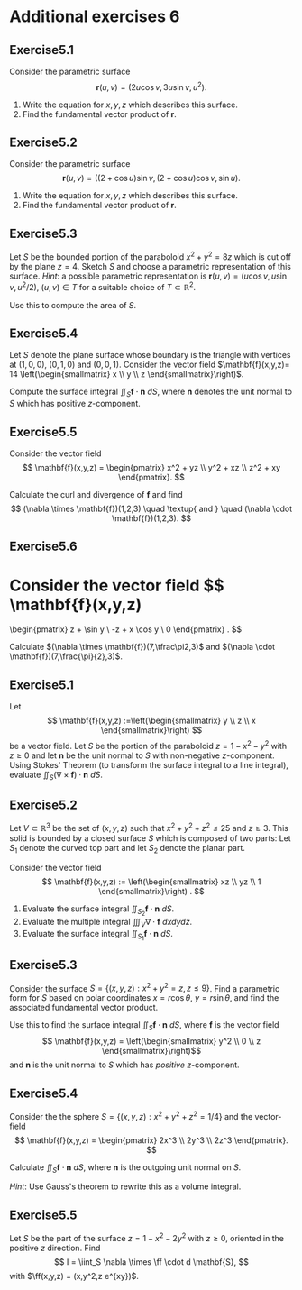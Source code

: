 # Additional exercises 6

<!--@include: notation.md-->


## Exercise


Consider the parametric surface
$$\mathbf{r}(u,v) = (2u \cos v, 3u \sin v, u^2).$$
1. Write the equation for $x,y,z$ which describes this surface.
2. Find the fundamental vector product of $\mathbf{r}$.


## Exercise
Consider the parametric surface
$$\mathbf{r}(u,v) = ( (2+\cos u) \sin v, (2+\cos u) \cos v, \sin u).$$
1. Write the equation for $x,y,z$ which describes this surface.
2. Find the fundamental vector product of $\mathbf{r}$.


## Exercise
Let $S$ be the bounded portion of the paraboloid $x^2 + y^2 = 8z$ which is cut off by the plane $z=4$.
Sketch $S$ and choose a parametric representation of this surface.
_Hint_: a possible parametric representation is $\mathbf{r}(u,v)=(u \cos v, u \sin v, u^2/2)$, $(u,v) \in T$ for a suitable choice of $T \subset \mathbb{R}^2$.

Use this to compute the area of $S$.


## Exercise

Let $S$ denote the plane surface whose boundary is the triangle with vertices at $(1,0,0)$, $(0,1,0)$ and $(0,0,1)$.
Consider the vector field $\mathbf{f}(x,y,z)= 14 \left(\begin{smallmatrix}
	    x \\ y \\ z
	\end{smallmatrix}\right)$.

Compute the surface integral
$\iint_{S} \mathbf{f} \cdot \mathbf{n} \ dS$,
where $\mathbf{n}$ denotes the unit normal to $S$ which has positive $z$-component.


## Exercise

Consider the vector field
$$
    \mathbf{f}(x,y,z) =
    \begin{pmatrix}
	x^2 + yz \\ y^2 + xz \\ z^2 + xy
    \end{pmatrix}.
$$

Calculate the curl and divergence of $\mathbf{f}$ and find
$$
    (\nabla \times \mathbf{f})(1,2,3)
    \quad \textup{ and } \quad
    (\nabla \cdot \mathbf{f})(1,2,3).
$$

## Exercise
Consider the vector field
$$
\mathbf{f}(x,y,z)
=
\begin{pmatrix}
z + \sin y \\ -z + x \cos y \\ 0
\end{pmatrix}
.
$$


Calculate $(\nabla \times \mathbf{f})(7,\tfrac\pi2,3)$
and $(\nabla \cdot \mathbf{f})(7,\frac{\pi}{2},3)$.

## Exercise
Let 
$$
\mathbf{f}(x,y,z) :=\left(\begin{smallmatrix}
	    y \\ z \\ x
	\end{smallmatrix}\right)
$$
be a vector field.
Let $S$ be the portion of the paraboloid $z = 1 - x^2 - y^2$ with $z\geq 0$ and let $\mathbf{n}$ be the unit normal to $S$ with non-negative $z$-component.
Using Stokes' Theorem (to transform the surface integral to a line integral), evaluate
$\iint_{S} (\nabla \times \mathbf{f}) \cdot \mathbf{n} \ dS$.


## Exercise

Let $V\subset \mathbb{R}^3$ be the set of $(x,y,z)$ such that $x^2+y^2+z^2 \leq 25$ and $z\geq 3$.
This solid is bounded by a closed surface $S$ which is composed of two parts: Let $S_1$ denote the curved top part and let $S_2$ denote the planar part.

Consider the vector field 
$$ \mathbf{f}(x,y,z) :=  \left(\begin{smallmatrix}
	    xz \\ yz \\ 1
	\end{smallmatrix}\right)
.
$$

1. Evaluate the surface integral $\iint_{S_2}\mathbf{f}\cdot \mathbf{n} \ dS$.
2. Evaluate the multiple integral  $\iiint_{V} \nabla\cdot\mathbf{f} \ dxdydz$.
3. Evaluate the surface integral $\iint_{S_1} \mathbf{f}\cdot \mathbf{n} \ dS$.

## Exercise

Consider the surface $S = \left\{(x,y,z) : x^2 + y^2 =  z, z\leq 9\right\}$.
Find a parametric form for $S$ based on polar coordinates $x=r \cos \theta, \ y = r \sin \theta$, and find the associated fundamental vector product.

Use this to find the surface integral $\iint_S \mathbf{f} \cdot \mathbf{n} \ dS$, 
where $\mathbf{f}$ is the vector field 
$$  \mathbf{f}(x,y,z) =
    \left(\begin{smallmatrix}
	    y^2 \\
	    0 \\
	    z
	\end{smallmatrix}\right)$$
and $\mathbf{n}$ is the unit normal to $S$ which has *positive* $z$-component.

## Exercise

Consider the the sphere $S = \{(x,y,z):x^2+y^2+z^2=1/4\}$
and the vector-field
$$
    \mathbf{f}(x,y,z) =
    \begin{pmatrix}
	2x^3 \\
	2y^3 \\
	2z^3
    \end{pmatrix}.
$$

Calculate $\iint_{S} \mathbf{f} \cdot \mathbf{n} \ dS$, where $\mathbf{n}$ is the outgoing unit normal on $S$.

_Hint_: Use Gauss's theorem to rewrite this as a volume integral.

## Exercise

Let $S$ be the part of the surface $z = 1 - x^2 - 2y^2$ with $z \ge 0$, oriented in the positive $z$ direction.  Find
$$ I = \iint_S \nabla \times \ff \cdot d \mathbf{S}, $$
with $\ff(x,y,z) = (x,y^2,z  e^{xy})$.




<style scoped>
h1 {
    counter-reset: h2
}
h2:after {
    counter-increment: h2;
    content: "5." counter(h2) 
}
</style>
